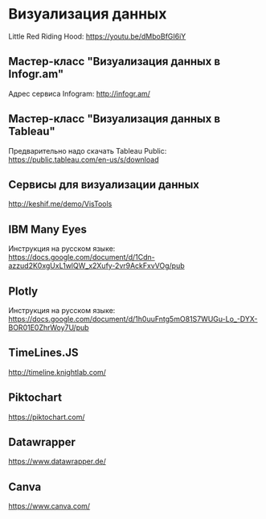 # Визуализация данных 
Little Red Riding Hood: https://youtu.be/dMboBfGI6iY     

## Мастер-класс "Визуализация данных в Infogr.am"    
Адрес сервиса Infogram: http://infogr.am/      
    
## Мастер-класс "Визуализация данных в Tableau"
Предварительно надо скачать Tableau Public: https://public.tableau.com/en-us/s/download    

## Сервисы для визуализации данных
http://keshif.me/demo/VisTools     

## IBM Many Eyes
Инструкция на русском языке: https://docs.google.com/document/d/1Cdn-azzud2K0xgUxL1wlQW_x2Xufy-2vr9AckFxvVOg/pub    

## Plotly
Инструкция на русском языке: https://docs.google.com/document/d/1h0uuFntg5mO81S7WUGu-Lo_-DYX-BOR01E0ZhrWoy7U/pub    

## TimeLines.JS
http://timeline.knightlab.com/     

## Piktochart
https://piktochart.com/     

## Datawrapper
https://www.datawrapper.de/     

## Canva
https://www.canva.com/      
